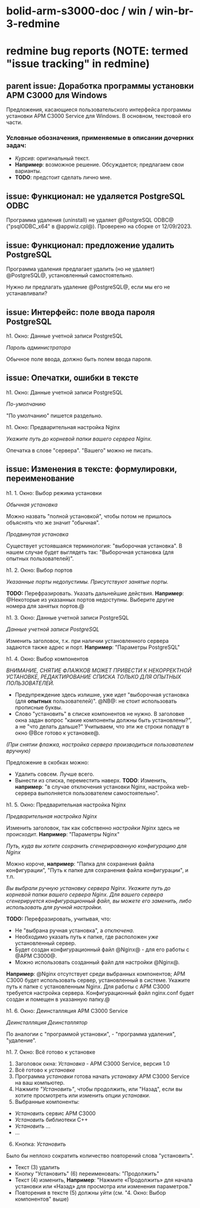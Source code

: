# bolid-arm-s3000-doc / win / win-br-3-redmine

# redmine bug reports (NOTE: termed "issue tracking" in redmine)



## parent issue: Доработка программы установки АРМ С3000 для Windows

Предложения, касающиеся пользовательского интерфейса
программы установки АРМ С3000 Service для Windows.
В основном, текстовой его части.

### Условные обозначения, применяемые в описании дочерних задач:

- _Курсив_: оригинальный текст.
- **Например**: возможное решение. Обсуждается; предлагаем свои варианты.
- **TODO**: предстоит сделать лично мне.



## issue: Функционал: не удаляется PostgreSQL ODBC

Программа удаления (uninstall) не удаляет @PostgreSQL ODBC@
("psqlODBC_x64" в @appwiz.cpl@).
Проверено на сборке от 12/09/2023.



## issue: Функционал: предложение удалить PostgreSQL

Программа удаления предлагает удалить (но не удаляет)
@PostgreSQL@, установленный самостоятельно.

Нужно ли предлагать удаление @PostgreSQL@,
если мы его не устанавливали?



## issue: Интерфейс: поле ввода пароля PostgreSQL

h1. Окно: Данные учетной записи PostgreSQL

_Пароль администратора_

Обычное поле ввода, должно быть полем ввода пароля.



## issue: Опечатки, ошибки в тексте

h1. Окно: Данные учетной записи PostgreSQL

_По-умолчанию_

"По умолчанию" пишется раздельно.

h1. Окно: Предварительная настройка Nginx

_Укажите путь до корневой папки вашего сервреа Nginx._

Опечатка в слове "сервера".
"Вашего" можно не писать.



## issue: Изменения в тексте: формулировки, переименование

h1. 1. Окно: Выбор режима установки

_Обычная установка_

Можно назвать "полной установкой", чтобы потом не пришлось объяснять что же значит "обычная".

_Продвинутая установка_

Существует устоявшаяся терминология: "выборочная установка". В нашем случае будет выглядеть так:
"Выборочная установка (для опытных пользователей)".

h1. 2. Окно: Выбор портов

_Указанные порты недопустимы. Присутствуют занятые порты._

**TODO:** Перефразировать. Указать дальнейшие действия.
**Например**:
@Некоторые из указанных портов недоступны.
Выберите другие номера для занятых портов.@

h1. 3. Окно: Данные учетной записи PostgreSQL

_Данные учетной записи PostgreSQL_

Изменить заголовок, т.к. при наличии установленного сервера задаются также адрес и порт.
**Например**:
"Параметры PostgreSQL"

h1. 4. Окно: Выбор компонентов

_ВНИМАНИЕ, СНЯТИЕ ФЛАЖКОВ МОЖЕТ ПРИВЕСТИ К НЕКОРРЕКТНОЙ УСТАНОВКЕ,
РЕДАКТИРОВАНИЕ СПИСКА ТОЛЬКО ДЛЯ ОПЫТНЫХ ПОЛЬЗОВАТЕЛЕЙ._

- Предупреждение здесь излишне, уже идет "выборочная установка (для **опытных** пользователей)".
  @NB@: не стоит использовать прописные буквы.
- Слово "установить" в списке компонентов не нужно.  В заголовке окна задан вопрос
  "какие компоненты должны быть установлены?", а не "что делать дальше?"
  Учитываем, что эти же строки попадут в окно @Все готово к установке@.

_(При снятии флажка, настройка сервера производиться пользователем вручную)_

Предложение в скобках можно:
- Удалить совсем. Лучше всего.
- Вынести из списка, переместить наверх.
  **TODO**: Изменить, **например**:
  "в случае отключения установки Nginx, настройка web-сервера
   выполняется пользователем самостоятельно".

h1. 5. Окно: Предварительная настройка Nginx

_Предварительная настройка Nginx_

Изменить заголовок, так как собственно _настройки Nginx_ здесь не происходит.
**Например**:
"Параметры Nginx"

_Путь, куда вы хотите сохранить сгенерированную конфигурацию для Nginx_

Можно короче, **например**: "Папка для сохранения файла конфигурации",
"Путь к папке для сохранения файла конфигурации", и т.п.

_Вы выбрали ручную установку сервера Nginx.
Укажите путь до корневой папки вашего сервера Nginx.
Для вашего сервера сгенерируется конфигурационный файл,
вы можете его заменить,
либо использовать для ручной настройки._

**TODO:** Перефразировать, учитывая, что:
- Не "выбрана ручная установка", а _отключена_.
- Необходимо указать путь к папке, где расположен _уже_ установленный сервер.
- Будет создан конфигурационный файл @Nginx@ - для его работы с @АРМ С3000@.
- Можно использовать созданный файл для настройки @Nginx@.

**Например**:
@Nginx отсутствует среди выбранных компонентов;
АРМ С3000 будет использовать сервер, установленный в системе.
Укажите путь к папке с установленным Nginx.
Для работы с АРМ С3000 требуется настройка сервера.
Конфигурационный файл nginx.conf будет создан и помещен в указанную папку.@

h1. 6. Окно: Деинсталляция АРМ С3000 Service

_Деинсталляция_
_Деинсталлятор_

По аналогии с "программой установки", - "программа удаления", "удаление".

h1. 7. Окно: Всё готово к установке

1. Заголовок окна: _Установка_ - АРМ С3000 Service, версия 1.0
2. Всё готово к _установке_
3. Программа _установки_ готова начать _установку_ АРМ С3000 Service на ваш компьютер.
4. Нажмите _"Установить"_, чтобы продолжить, или "Назад",
   если вы хотите просмотреть или изменить опции _установки_.
5. Выбранные компоненты:
  - _Установить_ сервис АРМ С3000
  - _Установить_ библиотеки C++
  - _Установить_ ...
  - ...
6. Кнопка: _Установить_

Было бы неплохо сократить количество повторений слова "установить".

- Текст (3) удалить
- Кнопку "Установить" (6) переименовать: "Продолжить"
- Текст (4) изменить, **Например**:
  "Нажмите «Продолжить» для начала установки или
  «Назад» для просмотра или изменения параметров."
- Повторения в тексте (5) должны уйти (см. "4. Окно: Выбор компонентов" выше)

